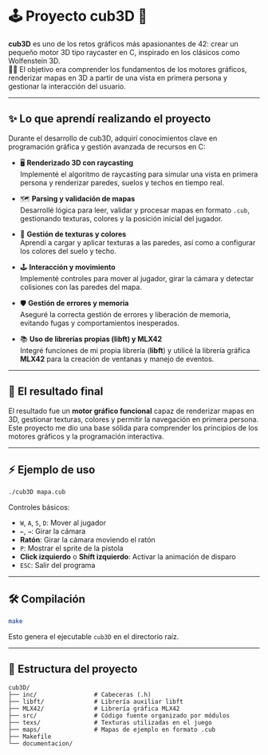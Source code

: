 # 🕹️ **Proyecto cub3D** 🚀

**cub3D** es uno de los retos gráficos más apasionantes de 42: crear un pequeño motor 3D tipo raycaster en C, inspirado en los clásicos como Wolfenstein 3D.  
🧑‍💻 El objetivo era comprender los fundamentos de los motores gráficos, renderizar mapas en 3D a partir de una vista en primera persona y gestionar la interacción del usuario.

---

## ✨ **Lo que aprendí realizando el proyecto**

Durante el desarrollo de cub3D, adquirí conocimientos clave en programación gráfica y gestión avanzada de recursos en C:

- 🖥️ **Renderizado 3D con raycasting**  
  Implementé el algoritmo de raycasting para simular una vista en primera persona y renderizar paredes, suelos y techos en tiempo real.

- 🗺️ **Parsing y validación de mapas**  
  Desarrollé lógica para leer, validar y procesar mapas en formato `.cub`, gestionando texturas, colores y la posición inicial del jugador.

- 🎨 **Gestión de texturas y colores**  
  Aprendí a cargar y aplicar texturas a las paredes, así como a configurar los colores del suelo y techo.

- 🕹️ **Interacción y movimiento**  
  Implementé controles para mover al jugador, girar la cámara y detectar colisiones con las paredes del mapa.

- 🛡️ **Gestión de errores y memoria**  
  Aseguré la correcta gestión de errores y liberación de memoria, evitando fugas y comportamientos inesperados.

- 📚 **Uso de librerías propias (libft) y MLX42**  
  Integré funciones de mi propia librería (**libft**) y utilicé la librería gráfica **MLX42** para la creación de ventanas y manejo de eventos.

---

## 🏁 **El resultado final**

El resultado fue un **motor gráfico funcional** capaz de renderizar mapas en 3D, gestionar texturas, colores y permitir la navegación en primera persona.  
Este proyecto me dio una base sólida para comprender los principios de los motores gráficos y la programación interactiva.

---

## ⚡ **Ejemplo de uso**

```sh
./cub3D mapa.cub
```

Controles básicos:
- `W`, `A`, `S`, `D`: Mover al jugador
- `←`, `→`: Girar la cámara
- **Ratón**: Girar la cámara moviendo el ratón
- `P`: Mostrar el sprite de la pistola
- **Click izquierdo** o **Shift izquierdo**: Activar la animación de disparo
- `ESC`: Salir del programa

---

## 🛠️ **Compilación**

```sh
make
```

Esto genera el ejecutable `cub3D` en el directorio raíz.

---

## 📁 **Estructura del proyecto**

```
cub3D/
├── inc/                # Cabeceras (.h)
├── libft/              # Librería auxiliar libft
├── MLX42/              # Librería gráfica MLX42
├── src/                # Código fuente organizado por módulos
├── texs/               # Texturas utilizadas en el juego
├── maps/               # Mapas de ejemplo en formato .cub
├── Makefile
└── documentacion/
```